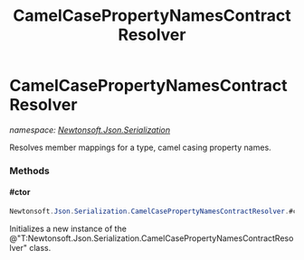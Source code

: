 ﻿---
title: CamelCasePropertyNamesContractResolver
---

# CamelCasePropertyNamesContractResolver
_namespace: [Newtonsoft.Json.Serialization](N-Newtonsoft.Json.Serialization.html)_

Resolves member mappings for a type, camel casing property names.



### Methods

#### #ctor
```csharp
Newtonsoft.Json.Serialization.CamelCasePropertyNamesContractResolver.#ctor
```
Initializes a new instance of the @"T:Newtonsoft.Json.Serialization.CamelCasePropertyNamesContractResolver" class.


